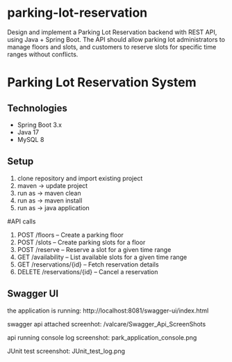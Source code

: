# parking-lot-reservation
Design and implement a Parking Lot Reservation backend with REST API, using  Java + Spring Boot. The API should allow parking lot administrators to manage floors  and slots, and customers to reserve slots for specific time ranges without conflicts.

# Parking Lot Reservation System

## Technologies
- Spring Boot 3.x
- Java 17
- MySQL 8

## Setup

1. clone repository and import existing project 
2. maven -> update project 
3. run as -> maven clean 
4. run as -> maven install 
5. run as -> java application

#API calls
1. POST /floors – Create a parking floor
2. POST /slots – Create parking slots for a floor
3. POST /reserve – Reserve a slot for a given time range
4. GET /availability – List available slots for a given time range
5. GET /reservations/{id} – Fetch reservation details
6. DELETE /reservations/{id} – Cancel a reservation

## Swagger UI

the application is running:
	http://localhost:8081/swagger-ui/index.html
	
swagger api attached screenhot:
	/valcare/Swagger_Api_ScreenShots	
	
api running console log screenshot:
	park_application_console.png
	
JUnit test screenshot:
	JUnit_test_log.png



